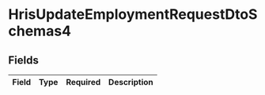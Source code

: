 # HrisUpdateEmploymentRequestDtoSchemas4


## Fields

| Field       | Type        | Required    | Description |
| ----------- | ----------- | ----------- | ----------- |